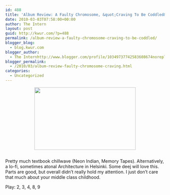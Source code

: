 ```yaml
---
id: 488
title: 'Album Review: A Faulty Chromosome, &quot;Craving To Be Coddled&#8230;&quot;'
date: 2010-03-03T07:58:00+00:00
author: The Intern
layout: post
guid: http://kwur.com/?p=488
permalink: /album-review-a-faulty-chromosome-craving-to-be-coddled/
blogger_blog:
  - blog.kwur.com
blogger_author:
  - The Internhttp://www.blogger.com/profile/10349737742583608674noreply@blogger.com
blogger_permalink:
  - /2010/03/album-review-faulty-chromosome-craving.html
categories:
  - Uncategorized
---
```

<div class="pf-content">
  <p>
    <a onblur="try {parent.deselectBloggerImageGracefully();} catch(e) {}" href="http://www.kwur.com/blog/uploaded_images/21_trisomy_-_Down_syndrome-735816.png"><img style="display:block; margin:0px auto 10px; text-align:center;cursor:pointer; cursor:hand;width: 320px; height: 198px;" src="http://www.kwur.com/blog/uploaded_images/21_trisomy_-_Down_syndrome-735811.png" border="0" alt="" /></a><br />Pretty much textbook chillwave (Neon Indian, Memory Tapes). Alternatively, a lo-fi, sometimes atonal Architecture in Helsinki. Some deej will love this. Parts are good, but overall didn&#8217;t really hold my attention. I just don&#8217;t care that much about your middle class childhood.
  </p>
  
  <p>
    Play: 2, 3, 4, 8, 9
  </p>
</div>